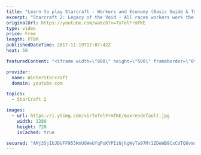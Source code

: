 ```yaml
---
title: "Learn to play Starcraft - Workers and Economy (Basic Guide & Tutorial)"
excerpt: "Starcraft 2: Legacy of the Void - All races workers work the same (mule notwithstanding!)  Wiki on mining: http://wiki.teamliquid.net/starcraft2/Mining_Minerals"
originalUrl: https://youtube.com/watch?v=TxTelFrmfKE
type: video
price: Free
length: PT8M
publishedDateTime: 2017-11-19T17:07:42Z
heat: 50

featuredContent: "<iframe width=\"800\" height=\"500\" frameborder=\"0\" src=\"https://www.youtube.com/embed/TxTelFrmfKE\" allow=\"accelerometer; autoplay; encrypted-media; gyroscope; picture-in-picture\" allowfullscreen></iframe>"

provider:
  name: WinterStarcraft
  domain: youtube.com

topics:
  - StarCraft 2

images:
  - url: https://i.ytimg.com/vi/TxTelFrmfKE/maxresdefault.jpg
    width: 1280
    height: 720
    isCached: true

secured: "AMj3SjIbJDUFF955KmUGWwUfqPoKYPIiNjhgWyTa97Mr1ZDeWB9CxCdTQ6vmdZMTywlOTt86nUidQovGzi5FNQ8s9Z6U4aSnjfuy7c2nkxL3Hkpftx3TXW+A17VQFv349FkPfL9r3HI3vPyWHSewguFv+fgtddrIXtsqyXU0iYHTRaKZmF0b5Hh4Bl/Lh+maSvPcvAh4QE52hNdu1+wWUJGvWldeRxck1ruPKhVYHx/tIVTcAvZ9Y2VmDqZyEStIn9OG/p0JNBUihD5Iuj4AK59bOpVZqfH36BqbA/U8MWwBRBS9B+wV/351FjsgJ7dzKO3/PfwAFnV3WABK61Ob+MBdqK/pXMaalcrA2xrkJhq6nttJiyZC/XZsz2JjTFlICidXI8edgfb/YuzIPf88vuFenehVk3s0NDzvdo6cZWg=;SJEvO4R/cBb0q4saDhb6GA=="
---
```



